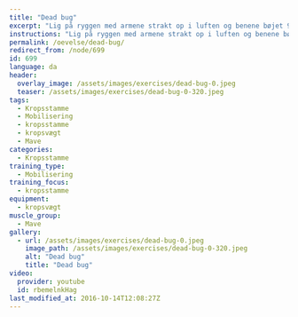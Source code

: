 ```yaml
---
title: "Dead bug"
excerpt: "Lig på ryggen med armene strakt op i luften og benene bøjet 90 grader. Gør lænden flad. Stram i mavemusklerne. Stræk det ene ben indtil du lige lader hælen ramme jorden. Samtidig strækker du modsatte arm over hovedet. Kropsstammen skal ikke bevæge sig. Udfør øvelsen relativt langsomt. "
instructions: "Lig på ryggen med armene strakt op i luften og benene bøjet 90 grader. Gør lænden flad. Stram i mavemusklerne. Stræk det ene ben indtil du lige lader hælen ramme jorden. Samtidig strækker du modsatte arm over hovedet. Kropsstammen skal ikke bevæge sig. Udfør øvelsen relativt langsomt. "
permalink: /oevelse/dead-bug/
redirect_from: /node/699
id: 699
language: da
header:
  overlay_image: /assets/images/exercises/dead-bug-0.jpeg
  teaser: /assets/images/exercises/dead-bug-0-320.jpeg
tags:
  - Kropsstamme
  - Mobilisering
  - kropsstamme
  - kropsvægt
  - Mave
categories:
  - Kropsstamme
training_type: 
  - Mobilisering
training_focus: 
  - kropsstamme
equipment:
  - kropsvægt
muscle_group:
  - Mave
gallery:
  - url: /assets/images/exercises/dead-bug-0.jpeg
    image_path: /assets/images/exercises/dead-bug-0-320.jpeg
    alt: "Dead bug"
    title: "Dead bug"
video:
  provider: youtube
  id: rbemelnkHag
last_modified_at: 2016-10-14T12:08:27Z
---
```



